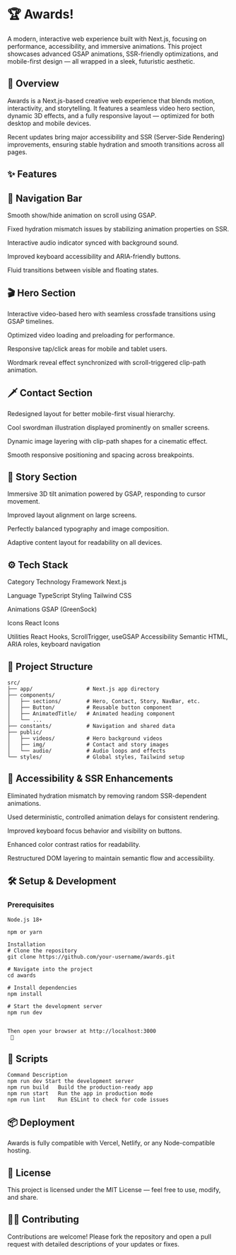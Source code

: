 # 🏆 Awards!

A modern, interactive web experience built with Next.js, focusing on performance, accessibility, and immersive animations.
This project showcases advanced GSAP animations, SSR-friendly optimizations, and mobile-first design — all wrapped in a sleek, futuristic aesthetic.

## 🚀 Overview

Awards is a Next.js-based creative web experience that blends motion, interactivity, and storytelling.
It features a seamless video hero section, dynamic 3D effects, and a fully responsive layout — optimized for both desktop and mobile devices.

Recent updates bring major accessibility and SSR (Server-Side Rendering) improvements, ensuring stable hydration and smooth transitions across all pages.

## ✨ Features
## 🧭 Navigation Bar

Smooth show/hide animation on scroll using GSAP.

Fixed hydration mismatch issues by stabilizing animation properties on SSR.

Interactive audio indicator synced with background sound.

Improved keyboard accessibility and ARIA-friendly buttons.

Fluid transitions between visible and floating states.

## 🎬 Hero Section

Interactive video-based hero with seamless crossfade transitions using GSAP timelines.

Optimized video loading and preloading for performance.

Responsive tap/click areas for mobile and tablet users.

Wordmark reveal effect synchronized with scroll-triggered clip-path animation.

## 🗡️ Contact Section

Redesigned layout for better mobile-first visual hierarchy.

Cool swordman illustration displayed prominently on smaller screens.

Dynamic image layering with clip-path shapes for a cinematic effect.

Smooth responsive positioning and spacing across breakpoints.

## 🌌 Story Section

Immersive 3D tilt animation powered by GSAP, responding to cursor movement.

Improved layout alignment on large screens.

Perfectly balanced typography and image composition.

Adaptive content layout for readability on all devices.

## ⚙️ Tech Stack
Category	Technology
Framework	Next.js

Language	TypeScript
Styling	Tailwind CSS

Animations	GSAP (GreenSock)

Icons	React Icons

Utilities	React Hooks, ScrollTrigger, useGSAP
Accessibility	Semantic HTML, ARIA roles, keyboard navigation
## 🧩 Project Structure

```
src/
├── app/                 # Next.js app directory
├── components/
│   ├── sections/        # Hero, Contact, Story, NavBar, etc.
│   ├── Button/          # Reusable button component
│   ├── AnimatedTitle/   # Animated heading component
│   └── ...
├── constants/           # Navigation and shared data
├── public/
│   ├── videos/          # Hero background videos
│   ├── img/             # Contact and story images
│   └── audio/           # Audio loops and effects
└── styles/              # Global styles, Tailwind setup
```

## 🧠 Accessibility & SSR Enhancements

Eliminated hydration mismatch by removing random SSR-dependent animations.

Used deterministic, controlled animation delays for consistent rendering.

Improved keyboard focus behavior and visibility on buttons.

Enhanced color contrast ratios for readability.

Restructured DOM layering to maintain semantic flow and accessibility.

## 🛠️ Setup & Development
### Prerequisites

```
Node.js 18+

npm or yarn

Installation
# Clone the repository
git clone https://github.com/your-username/awards.git

# Navigate into the project
cd awards

# Install dependencies
npm install

# Start the development server
npm run dev


Then open your browser at http://localhost:3000
 🚀
```
## 🧪 Scripts

```
Command	Description
npm run dev	Start the development server
npm run build	Build the production-ready app
npm run start	Run the app in production mode
npm run lint	Run ESLint to check for code issues
```

## 📦 Deployment

Awards is fully compatible with Vercel, Netlify, or any Node-compatible hosting.

## 🧾 License

This project is licensed under the MIT License — feel free to use, modify, and share.

## 👨‍💻 Contributing

Contributions are welcome!
Please fork the repository and open a pull request with detailed descriptions of your updates or fixes.
